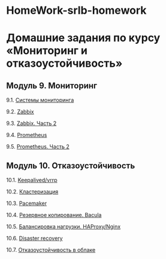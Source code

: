 # HomeWork-srlb-homework
# Домашние задания по курсу «Мониторинг и отказоустойчивость»

## Модуль 9. Мониторинг

9.1. [Системы мониторинга](https://github.com/YundinMS/9.1_HW/blob/master/9.1_HW.md)

9.2. [Zabbix](https://github.com/YundinMS/9.2_HW/blob/master/9.2_HW.md)

9.3. [Zabbix. Часть 2](https://github.com/YundinMS/9.3_HW/blob/master/9.3_HW.md)

9.4. [Prometheus](https://github.com/YundinMS/9.4_HW/blob/master/9.4_HW.md)

9.5. [Prometheus. Часть 2](https://github.com/YundinMS/9.5_HW/blob/main/9.5_HW.md)


## Модуль 10. Отказоустойчивость

10.1. [Keepalived/vrrp](https://github.com/YundinMS/10.1_HW/blob/main/10.1_HW.md)

10.2. [Кластеризация](https://github.com/YundinMS/10_3/blob/main/10.2_HW.md)

10.3. [Pacemaker](https://github.com/YundinMS/10.3_HW/blob/main/10.3_HW.md)

10.4. [Резервное копирование. Bacula]()

10.5. [Балансировка нагрузки. HAProxy/Nginx]()

10.6. [Disaster recovery]()

10.7. [Отказоустойчивость в облаке]()
